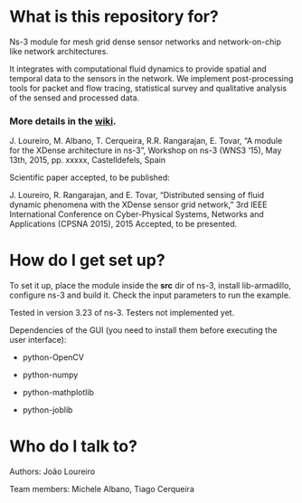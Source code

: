 # What is this repository for? #

Ns-3 module for mesh grid dense sensor networks and network-on-chip like network architectures.

It integrates with computational fluid dynamics to provide spatial and temporal data to the sensors in the network. We implement post-processing tools for packet and flow tracing, statistical survey and qualitative analysis of the sensed and processed data.

### More details in the [wiki](https://bitbucket.org/joaofl/noc/wiki/Home). ###

J. Loureiro, M. Albano, T. Cerqueira, R.R. Rangarajan, E. Tovar, “A module for the XDense architecture in ns-3”, Workshop on ns-3 (WNS3 ‘15), May 13th, 2015, pp. xxxxx, Castelldefels, Spain

Scientific paper accepted, to be published:


J. Loureiro, R. Rangarajan, and E. Tovar, “Distributed sensing of fluid dynamic phenomena
with the XDense sensor grid network,” 3rd IEEE International Conference on Cyber-Physical
Systems, Networks and Applications (CPSNA 2015), 2015 Accepted, to be presented.


# How do I get set up? #

To set it up, place the module inside the **src** dir of ns-3, install lib-armadillo, configure ns-3 and build it. Check the input parameters to run the example.

Tested in version 3.23 of ns-3. Testers not implemented yet.

Dependencies of the GUI (you need to install them before executing the user interface):

- python-OpenCV

- python-numpy

- python-mathplotlib

- python-joblib




# Who do I talk to? #

Authors:
João Loureiro

Team members:
Michele Albano, Tiago Cerqueira